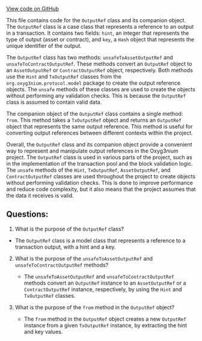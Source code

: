 [View code on GitHub](https://github.com/oxyg3nium/oxyg3nium/api/src/main/scala/org/oxyg3nium/api/model/OutputRef.scala)

This file contains code for the `OutputRef` class and its companion object. The `OutputRef` class is a case class that represents a reference to an output in a transaction. It contains two fields: `hint`, an integer that represents the type of output (asset or contract), and `key`, a `Hash` object that represents the unique identifier of the output.

The `OutputRef` class has two methods: `unsafeToAssetOutputRef` and `unsafeToContractOutputRef`. These methods convert an `OutputRef` object to an `AssetOutputRef` or `ContractOutputRef` object, respectively. Both methods use the `Hint` and `TxOutputRef` classes from the `org.oxyg3nium.protocol.model` package to create the output reference objects. The `unsafe` methods of these classes are used to create the objects without performing any validation checks. This is because the `OutputRef` class is assumed to contain valid data.

The companion object of the `OutputRef` class contains a single method: `from`. This method takes a `TxOutputRef` object and returns an `OutputRef` object that represents the same output reference. This method is useful for converting output references between different contexts within the project.

Overall, the `OutputRef` class and its companion object provide a convenient way to represent and manipulate output references in the Oxyg3nium project. The `OutputRef` class is used in various parts of the project, such as in the implementation of the transaction pool and the block validation logic. The `unsafe` methods of the `Hint`, `TxOutputRef`, `AssetOutputRef`, and `ContractOutputRef` classes are used throughout the project to create objects without performing validation checks. This is done to improve performance and reduce code complexity, but it also means that the project assumes that the data it receives is valid.
## Questions: 
 1. What is the purpose of the `OutputRef` class?
   - The `OutputRef` class is a model class that represents a reference to a transaction output, with a hint and a key.

2. What is the purpose of the `unsafeToAssetOutputRef` and `unsafeToContractOutputRef` methods?
   - The `unsafeToAssetOutputRef` and `unsafeToContractOutputRef` methods convert an `OutputRef` instance to an `AssetOutputRef` or a `ContractOutputRef` instance, respectively, by using the `Hint` and `TxOutputRef` classes.

3. What is the purpose of the `from` method in the `OutputRef` object?
   - The `from` method in the `OutputRef` object creates a new `OutputRef` instance from a given `TxOutputRef` instance, by extracting the hint and key values.